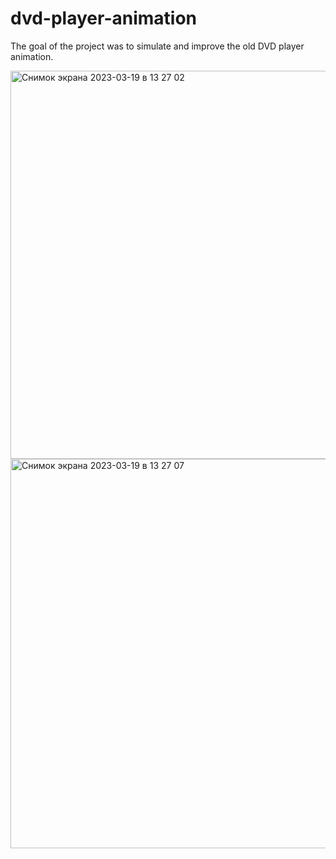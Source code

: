 # dvd-player-animation

The goal of the project was to simulate and improve the old DVD player animation.

<img width="621" alt="Снимок экрана 2023-03-19 в 13 27 02" src="https://user-images.githubusercontent.com/65128133/226160446-cab5ef89-571c-4598-a13f-6c9267dfb78e.png">
<img width="623" alt="Снимок экрана 2023-03-19 в 13 27 07" src="https://user-images.githubusercontent.com/65128133/226160449-1c100679-95cb-43d8-bc57-93499fa11a80.png">
